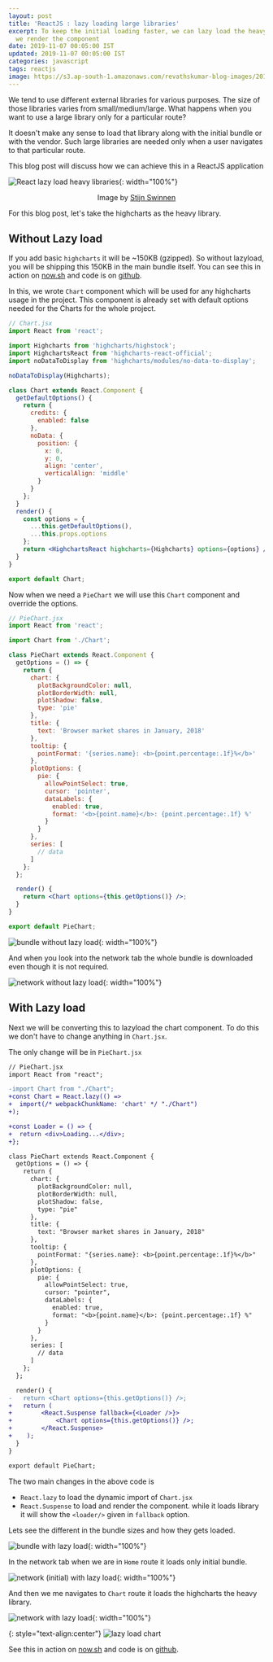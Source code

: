 ```yaml
---
layout: post
title: 'ReactJS : lazy loading large libraries'
excerpt: To keep the initial loading faster, we can lazy load the heavy library as
  we render the component
date: 2019-11-07 00:05:00 IST
updated: 2019-11-07 00:05:00 IST
categories: javascript
tags: reactjs
image: https://s3.ap-south-1.amazonaws.com/revathskumar-blog-images/2019/react-large-libraries/stijn-swinnen-145895-unsplash.resized.jpg
---
```

We tend to use different external libraries for various purposes. The size of those libraries varies from small/medium/large.
What happens when you want to use a large library only for a particular route?

It doesn't make any sense to load that library along with the initial bundle or with the vendor. Such large libraries are needed only when a user
navigates to that particular route.

This blog post will discuss how we can achieve this in a ReactJS application

![React lazy load heavy libraries](https://s3.ap-south-1.amazonaws.com/revathskumar-blog-images/2019/react-large-libraries/stijn-swinnen-145895-unsplash.resized.jpg){: width="100%"}
<center>Image by <a href="https://unsplash.com/@stijnswinnen?utm_medium=referral&amp;utm_campaign=photographer-credit&amp;utm_content=creditBadge">Stijn Swinnen</a></center>

For this blog post, let's take the highcharts as the heavy library.

## <a class="anchor" name="without-lazy-load" href="#without-lazy-load"><i class="anchor-icon"></i></a>Without Lazy load

If you add basic `highcharts` it will be ~150KB (gzipped). So without lazyload, you will be shipping this 150KB in the main bundle itself.
You can see this in action on [now.sh][without_lazy_load] and code is on [github][without_lazy_load_github].

In this, we wrote `Chart` component which will be used for any highcharts usage in the project.
This component is already set with default options needed for the Charts for the whole project.

```jsx
// Chart.jsx
import React from 'react';

import Highcharts from 'highcharts/highstock';
import HighchartsReact from 'highcharts-react-official';
import noDataToDisplay from 'highcharts/modules/no-data-to-display';

noDataToDisplay(Highcharts);

class Chart extends React.Component {
  getDefaultOptions() {
    return {
      credits: {
        enabled: false
      },
      noData: {
        position: {
          x: 0,
          y: 0,
          align: 'center',
          verticalAlign: 'middle'
        }
      }
    };
  }
  render() {
    const options = {
      ...this.getDefaultOptions(),
      ...this.props.options
    };
    return <HighchartsReact highcharts={Highcharts} options={options} />;
  }
}

export default Chart;
```

Now when we need a `PieChart` we will use this `Chart` component and override the options.

```jsx
// PieChart.jsx
import React from 'react';

import Chart from './Chart';

class PieChart extends React.Component {
  getOptions = () => {
    return {
      chart: {
        plotBackgroundColor: null,
        plotBorderWidth: null,
        plotShadow: false,
        type: 'pie'
      },
      title: {
        text: 'Browser market shares in January, 2018'
      },
      tooltip: {
        pointFormat: '{series.name}: <b>{point.percentage:.1f}%</b>'
      },
      plotOptions: {
        pie: {
          allowPointSelect: true,
          cursor: 'pointer',
          dataLabels: {
            enabled: true,
            format: '<b>{point.name}</b>: {point.percentage:.1f} %'
          }
        }
      },
      series: [
        // data
      ]
    };
  };

  render() {
    return <Chart options={this.getOptions()} />;
  }
}

export default PieChart;
```

![bundle without lazy load](https://s3.ap-south-1.amazonaws.com/revathskumar-blog-images/2019/react-large-libraries/without-lazy-load-bundles.png){: width="100%"}

And when you look into the network tab the whole bundle is downloaded even though it is not required.

![network without lazy load](https://s3.ap-south-1.amazonaws.com/revathskumar-blog-images/2019/react-large-libraries/without-lazy-load-network.png){: width="100%"}


## <a class="anchor" name="with-lazy-load" href="#with-lazy-load"><i class="anchor-icon"></i></a>With Lazy load

Next we will be converting this to lazyload the chart component.
To do this we don't have to change anything in `Chart.jsx`.

The only change will be in `PieChart.jsx`

```diff
// PieChart.jsx
import React from "react";

-import Chart from "./Chart";
+const Chart = React.lazy(() =>
+  import(/* webpackChunkName: 'chart' */ "./Chart")
+);

+const Loader = () => {
+  return <div>Loading...</div>;
+};

class PieChart extends React.Component {
  getOptions = () => {
    return {
      chart: {
        plotBackgroundColor: null,
        plotBorderWidth: null,
        plotShadow: false,
        type: "pie"
      },
      title: {
        text: "Browser market shares in January, 2018"
      },
      tooltip: {
        pointFormat: "{series.name}: <b>{point.percentage:.1f}%</b>"
      },
      plotOptions: {
        pie: {
          allowPointSelect: true,
          cursor: "pointer",
          dataLabels: {
            enabled: true,
            format: "<b>{point.name}</b>: {point.percentage:.1f} %"
          }
        }
      },
      series: [
        // data 
      ]
    };
  };

  render() {
-   return <Chart options={this.getOptions()} />;
+   return (
+        <React.Suspense fallback={<Loader />}>
+            <Chart options={this.getOptions()} />;
+        </React.Suspense>
+    );
  }
}

export default PieChart;
```

The two main changes in the above code is
* `React.lazy` to load the dynamic import of `Chart.jsx`
* `React.Suspense` to load and render the component. while it loads library it will show the `<loader/>` given in `fallback` option.

Lets see the different in the bundle sizes and how they gets loaded.

![bundle with lazy load](https://s3.ap-south-1.amazonaws.com/revathskumar-blog-images/2019/react-large-libraries/withlazyload-bundles.png){: width="100%"}

In the network tab when we are in `Home` route it loads only initial bundle.

![network (initial) with lazy load](https://s3.ap-south-1.amazonaws.com/revathskumar-blog-images/2019/react-large-libraries/withlazyload-initial-network.png){: width="100%"}

And then we me navigates to `Chart` route it loads the highcharts the heavy library.

![network with lazy load](https://s3.ap-south-1.amazonaws.com/revathskumar-blog-images/2019/react-large-libraries/withlazyload-network.png){: width="100%"}

{: style="text-align:center"}
![lazy load chart](https://s3.ap-south-1.amazonaws.com/revathskumar-blog-images/2019/react-large-libraries/lazyload.gif)

See this in action on [now.sh][with_lazy_load] and code is on [github][with_lazy_load_github].


[without_lazy_load]: https://withoutlazyload.rsknow.now.sh/
[with_lazy_load]: https://withlazyload.rsknow.now.sh/
[without_lazy_load_github]: https://github.com/revathskumar/react-lazy-load/tree/master/without-lazy-load
[with_lazy_load_github]: https://github.com/revathskumar/react-lazy-load/tree/master/with-lazy-load

